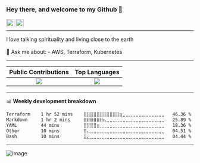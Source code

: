 ### Hey there, and welcome to my Github 👋

<a href="https://www.linkedin.com/in/ibrahiem-mohammad/" target="_blank">
  <img align="left" alt="Ibrahiem's LinkdeIn" width="22px" src="https://cdn.worldvectorlogo.com/logos/linkedin-icon-2.svg"/>
</a>
<a href="https://imohammd.netlify.app/" target="_blank">
  <img align="left" alt="Ibrahiem's Website" width="22px" src="https://cdn.worldvectorlogo.com/logos/netlify.svg"/>
</a>
<br>
<hr>
I love talking spirituality and living close to the earth
<br>
<br>
💬 Ask me about: 
- AWS, Terraform, Kubernetes

-------

Public Contributions             |  Top Languages
:-------------------------:|:-------------------------:
![](https://github-readme-stats.vercel.app/api?username=ibrahiem96&show_icons=true&count_private=true&bg_color=30,e96443,904e95&title_color=fff&text_color=fff)  |  ![](https://github-readme-stats.vercel.app/api/top-langs/?username=ibrahiem96&layout=compact&bg_color=30,e96443,904e95&title_color=fff&text_color=fff&hide=html,css)

-------
📊 **Weekly development breakdown**
<!--START_SECTION:waka-->

```txt
Terraform    1 hr 52 mins    ⣿⣿⣿⣿⣿⣿⣿⣿⣿⣿⣿⣶⣀⣀⣀⣀⣀⣀⣀⣀⣀⣀⣀⣀⣀   46.36 %
Markdown     1 hr 2 mins     ⣿⣿⣿⣿⣿⣿⣦⣀⣀⣀⣀⣀⣀⣀⣀⣀⣀⣀⣀⣀⣀⣀⣀⣀⣀   25.89 %
YAML         44 mins         ⣿⣿⣿⣿⣶⣀⣀⣀⣀⣀⣀⣀⣀⣀⣀⣀⣀⣀⣀⣀⣀⣀⣀⣀⣀   18.36 %
Other        10 mins         ⣿⣄⣀⣀⣀⣀⣀⣀⣀⣀⣀⣀⣀⣀⣀⣀⣀⣀⣀⣀⣀⣀⣀⣀⣀   04.51 %
Bash         10 mins         ⣿⣄⣀⣀⣀⣀⣀⣀⣀⣀⣀⣀⣀⣀⣀⣀⣀⣀⣀⣀⣀⣀⣀⣀⣀   04.44 %
```

<!--END_SECTION:waka-->
-------













<!--Pokemon Sprite-->
![image](https://raw.githubusercontent.com/PokeAPI/sprites/master/sprites/pokemon/357.png)